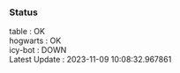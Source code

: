 ### Status


table : OK  
hogwarts : OK  
icy-bot : DOWN  
Latest Update : 2023-11-09 10:08:32.967861
